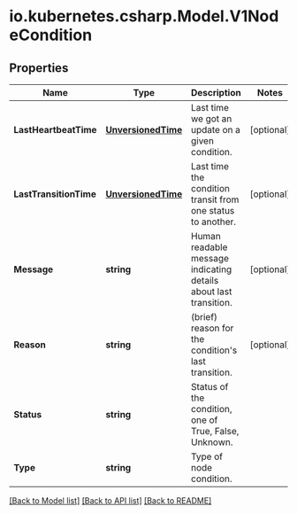 # io.kubernetes.csharp.Model.V1NodeCondition
## Properties

Name | Type | Description | Notes
------------ | ------------- | ------------- | -------------
**LastHeartbeatTime** | [**UnversionedTime**](UnversionedTime.md) | Last time we got an update on a given condition. | [optional] 
**LastTransitionTime** | [**UnversionedTime**](UnversionedTime.md) | Last time the condition transit from one status to another. | [optional] 
**Message** | **string** | Human readable message indicating details about last transition. | [optional] 
**Reason** | **string** | (brief) reason for the condition&#39;s last transition. | [optional] 
**Status** | **string** | Status of the condition, one of True, False, Unknown. | 
**Type** | **string** | Type of node condition. | 

[[Back to Model list]](../README.md#documentation-for-models) [[Back to API list]](../README.md#documentation-for-api-endpoints) [[Back to README]](../README.md)

